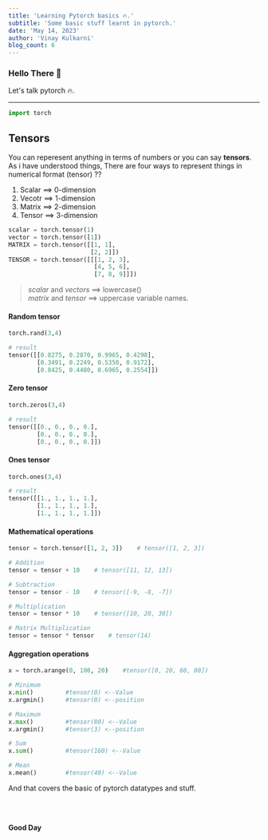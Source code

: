 ```yaml
---
title: 'Learning Pytorch basics 🔥.'
subtitle: 'Some basic stuff learnt in pytorch.'
date: 'May 14, 2023'
author: 'Vinay Kulkarni'
blog_count: 6
---
```


### Hello There 🐼

Let's talk pytorch 🔥.

___

```python
import torch
```

## Tensors

You can reperesent anything in terms of numbers or you can say **tensors**. As i have understood things, There are four ways to represent things in numerical format (tensor) ??

1. Scalar ==> 0-dimension
2. Vecotr ==> 1-dimension
3. Matrix ==> 2-dimension
4. Tensor ==> 3-dimension

```python
scalar = torch.tensor(1)
vector = torch.tensor([1])
MATRIX = torch.tensor([[1, 1],
                       [2, 2]])
TENSOR = torch.tensor([[[1, 2, 3],
                        [4, 5, 6],
                        [7, 8, 9]]])
```

> _scalar_ and _vectors_ ==> lowercase() <br/> _matrix_ and _tensor_ ==> uppercase variable names.

#### **Random tensor**

```python
torch.rand(3,4)

# result
tensor([[0.8275, 0.2870, 0.9965, 0.4298],
        [0.3491, 0.2249, 0.5350, 0.9172],
        [0.8425, 0.4480, 0.6965, 0.2554]])
```

#### **Zero tensor**

```python
torch.zeros(3,4)

# result
tensor([[0., 0., 0., 0.],
        [0., 0., 0., 0.],
        [0., 0., 0., 0.]])
```

#### **Ones tensor**

```python
torch.ones(3,4)

# result
tensor([[1., 1., 1., 1.],
        [1., 1., 1., 1.],
        [1., 1., 1., 1.]])
```

#### **Mathematical operations**

```python
tensor = torch.tensor([1, 2, 3])    # tensor([1, 2, 3])

# Addition
tensor = tensor + 10    # tensor([11, 12, 13])

# Subtraction
tensor = tensor - 10    # tensor([-9, -8, -7])

# Multiplication
tensor = tensor * 10    # tensor([10, 20, 30])

# Matrix Multiplication
tensor = tensor * tensor    # tensor(14)
```


#### **Aggregation operations**

```python
x = torch.arange(0, 100, 20)    #tensor([0, 20, 60, 80])

# Minimum
x.min()         #tensor(0) <--Value
x.argmin()      #tensor(0) <--position

# Maximum
x.max()         #tensor(80) <--Value
x.argmin()      #tensor(3) <--position

# Sum
x.sum()         #tensor(160) <--Value

# Mean
x.mean()        #tensor(40) <--Value
```

And that covers the basic of pytorch datatypes and stuff.

<br/>
<br/>

**Good Day**